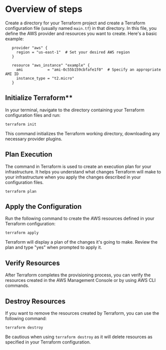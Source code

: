 # Overview of steps

Create a directory for your Terraform project and create a Terraform configuration file (usually named `main.tf`) in that directory. In this file, you define the AWS provider and resources you want to create. Here's a basic example:

```hcl
   provider "aws" {
     region = "us-east-1"  # Set your desired AWS region
   }

   resource "aws_instance" "example" {
     ami           = "ami-0c55b159cbfafe1f0"  # Specify an appropriate AMI ID
     instance_type = "t2.micro"
   }
```

## Initialize Terraform**

In your terminal, navigate to the directory containing your Terraform configuration files and run:

```
terraform init
```

This command initializes the Terraform working directory, downloading any necessary provider plugins.

## Plan Execution
The command in Terraform is used to create an execution plan for your infrastructure. It helps you understand what changes Terraform will make to your infrastructure when you apply the changes described in your configuration files.

```
terraform plan
```

## Apply the Configuration

Run the following command to create the AWS resources defined in your Terraform configuration:

```
terraform apply
```

Terraform will display a plan of the changes it's going to make. Review the plan and type "yes" when prompted to apply it.

## Verify Resources

After Terraform completes the provisioning process, you can verify the resources created in the AWS Management Console or by using AWS CLI commands.

## Destroy Resources

If you want to remove the resources created by Terraform, you can use the following command:

```
terraform destroy
```

Be cautious when using `terraform destroy` as it will delete resources as specified in your Terraform configuration.
